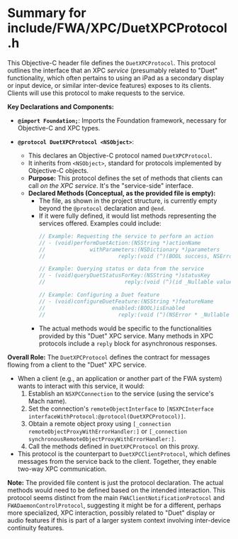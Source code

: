 # Summary for include/FWA/XPC/DuetXPCProtocol.h

This Objective-C header file defines the `DuetXPCProtocol`. This protocol outlines the interface that an XPC *service* (presumably related to "Duet" functionality, which often pertains to using an iPad as a secondary display or input device, or similar inter-device features) exposes to its clients. Clients will use this protocol to make requests to the service.

**Key Declarations and Components:**

-   **`@import Foundation;`**: Imports the Foundation framework, necessary for Objective-C and XPC types.

-   **`@protocol DuetXPCProtocol <NSObject>`**:
    -   This declares an Objective-C protocol named `DuetXPCProtocol`.
    -   It inherits from `<NSObject>`, standard for protocols implemented by Objective-C objects.
    -   **Purpose:** This protocol defines the set of methods that clients can call *on the XPC service*. It's the "service-side" interface.
    -   **Declared Methods (Conceptual, as the provided file is empty):**
        -   The file, as shown in the project structure, is currently empty beyond the `@protocol` declaration and `@end`.
        -   If it were fully defined, it would list methods representing the services offered. Examples could include:
            ```objectivec
            // Example: Requesting the service to perform an action
            // - (void)performDuetAction:(NSString *)actionName
            //              withParameters:(NSDictionary *)parameters
            //                       reply:(void (^)(BOOL success, NSError * _Nullable error))reply;

            // Example: Querying status or data from the service
            // - (void)queryDuetStatusForKey:(NSString *)statusKey
            //                         reply:(void (^)(id _Nullable value, NSError * _Nullable error))reply;

            // Example: Configuring a Duet feature
            // - (void)configureDuetFeature:(NSString *)featureName
            //                     enabled:(BOOL)isEnabled
            //                       reply:(void (^)(NSError * _Nullable error))reply;
            ```
        -   The actual methods would be specific to the functionalities provided by this "Duet" XPC service. Many methods in XPC protocols include a `reply` block for asynchronous responses.

**Overall Role:**
The `DuetXPCProtocol` defines the contract for messages flowing from a client to the "Duet" XPC service.
-   When a client (e.g., an application or another part of the FWA system) wants to interact with this service, it would:
    1.  Establish an `NSXPCConnection` to the service (using the service's Mach name).
    2.  Set the connection's `remoteObjectInterface` to `[NSXPCInterface interfaceWithProtocol:@protocol(DuetXPCProtocol)]`.
    3.  Obtain a remote object proxy using `[_connection remoteObjectProxyWithErrorHandler:]` or `[_connection synchronousRemoteObjectProxyWithErrorHandler:]`.
    4.  Call the methods defined in `DuetXPCProtocol` on this proxy.
-   This protocol is the counterpart to `DuetXPCClientProtocol`, which defines messages from the service back to the client. Together, they enable two-way XPC communication.

**Note:** The provided file content is just the protocol declaration. The actual methods would need to be defined based on the intended interaction. This protocol seems distinct from the main `FWAClientNotificationProtocol` and `FWADaemonControlProtocol`, suggesting it might be for a different, perhaps more specialized, XPC interaction, possibly related to "Duet" display or audio features if this is part of a larger system context involving inter-device continuity features.
